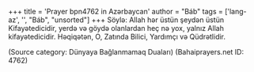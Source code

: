 +++
title = 'Prayer bpn4762 in Azərbaycan'
author = "Báb"
tags = ['lang-az', '', "Báb", "unsorted"]
+++
Söylə: Allah hər üstün şeydən üstün Kifayətedicidir, yerdə və göydə olanlardan heç nə yox, yalnız Allah kifayətedicidir. Həqiqətən, O, Zatında Bilici, Yardımçı və Qüdrətlidir.

(Source category: Dünyaya Bağlanmamaq Duaları)
(Bahaiprayers.net ID: 4762)
